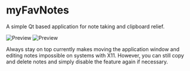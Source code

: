# myFavNotes
A simple Qt based application for note taking and clipboard relief.

![Preview](https://i.imgur.com/oFA2zoo.gif)
![Preview](https://i.imgur.com/zcvQzA7.gif)

Always stay on top currently makes moving the application window and editing notes impossible on systems with X11. However, you can still copy and delete notes and simply disable the feature again if necessary.
